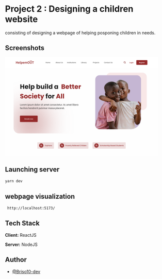 
# Project 2 : Designing a children website

consisting of designing a webpage of helping posponing children in needs.


## Screenshots

![App Screenshot](/public/webpage.svg)

## Launching server
```bash
yarn dev
```
## webpage visualization
```bash
 http://localhost:5173/
```

## Tech Stack

**Client:** ReactJS

**Server:** NodeJS


## Author

- [@Briso10-dev](https://github.com/Briso10-dev)